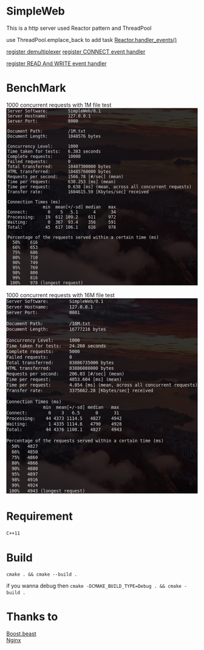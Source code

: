 # SimpleWeb
This is a http server used Reactor pattern and ThreadPool

use ThreadPool.emplace_back to add task
[Reactor.handler_events()](https://github.com/i6o6i/SimpleWeb/blob/5721266526870f8e6276e86b1b09153172c0d28c/src/Reactor.cpp#L70)

[register demultiplexer](https://github.com/i6o6i/SimpleWeb/blob/5721266526870f8e6276e86b1b09153172c0d28c/src/SimpleWeb.cpp#L57)
[register CONNECT event handler](https://github.com/i6o6i/SimpleWeb/blob/5721266526870f8e6276e86b1b09153172c0d28c/src/SimpleWeb.cpp#L82)

[register READ And WRITE event handler](https://github.com/i6o6i/SimpleWeb/blob/5721266526870f8e6276e86b1b09153172c0d28c/src/Gateway.cpp#L141)

# BenchMark
1000 concurrent requests with 1M file test  
![1M1000](https://raw.githubusercontent.com/i6o6i/SimpleWeb/main/benchmark/1M1000.png)

1000 concurrent requests with 16M file test  
![1M1000](https://raw.githubusercontent.com/i6o6i/SimpleWeb/main/benchmark/16M1000.png)

# Requirement
`C++11`

# Build
```
cmake . && cmake --build .
```
if you wanna debug then
`cmake -DCMAKE_BUILD_TYPE=Debug . && cmake -build .`

# Thanks to

[Boost.beast](https://github.com/boostorg/beast)  
[Nginx](https://github.com/nginx/nginx)  

